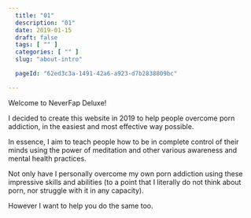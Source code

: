 ```yaml
---
  title: "01"
  description: "01"
  date: 2019-01-15
  draft: false
  tags: [ "" ]
  categories: [ "" ]
  slug: "about-intro"

  pageId: "62ed3c3a-1491-42a6-a923-d7b2838809bc"

---
```


Welcome to NeverFap Deluxe!

I decided to create this website in 2019 to help people overcome porn addiction, in the easiest and most effective way possible.

In essence, I aim to teach people how to be in complete control of their minds using the power of meditation and other various awareness and mental health practices.

Not only have I personally overcome my own porn addiction using these impressive skills and abilities (to a point that I literally do not think about porn, nor struggle with it in any capacity).

However I want to help you do the same too.

